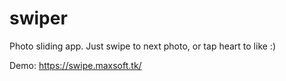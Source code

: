 # swiper

Photo sliding app.
Just swipe to next photo, or tap heart to like :)

Demo:
https://swipe.maxsoft.tk/
